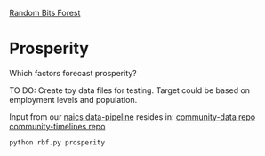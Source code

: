 [Random Bits Forest](../../models/random-bits-forest/)

# Prosperity

Which factors forecast prosperity?

TO DO: Create toy data files for testing.
Target could be based on employment levels and population.

Input from our [naics data-pipeline](/data-pipeline/timelines/training/naics/) resides in:
[community-data repo](/community-data)
[community-timelines repo](/community-timelines)



	python rbf.py prosperity